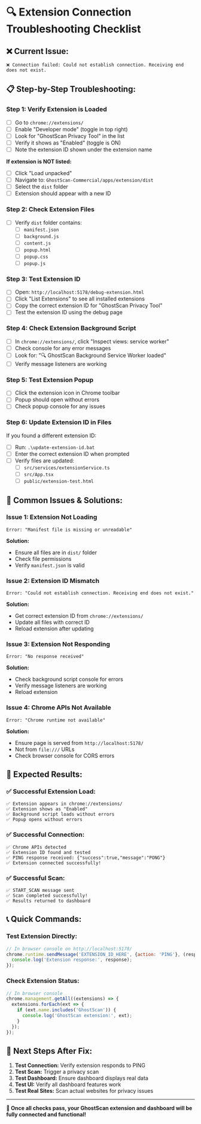 # 🔍 Extension Connection Troubleshooting Checklist

## ❌ **Current Issue:**
```
❌ Connection failed: Could not establish connection. Receiving end does not exist.
```

## 📋 **Step-by-Step Troubleshooting:**

### **Step 1: Verify Extension is Loaded**
- [ ] Go to `chrome://extensions/`
- [ ] Enable "Developer mode" (toggle in top right)
- [ ] Look for "GhostScan Privacy Tool" in the list
- [ ] Verify it shows as "Enabled" (toggle is ON)
- [ ] Note the extension ID shown under the extension name

**If extension is NOT listed:**
- [ ] Click "Load unpacked"
- [ ] Navigate to: `GhostScan-Commercial/apps/extension/dist`
- [ ] Select the `dist` folder
- [ ] Extension should appear with a new ID

### **Step 2: Check Extension Files**
- [ ] Verify `dist` folder contains:
  - [ ] `manifest.json`
  - [ ] `background.js`
  - [ ] `content.js`
  - [ ] `popup.html`
  - [ ] `popup.css`
  - [ ] `popup.js`

### **Step 3: Test Extension ID**
- [ ] Open: `http://localhost:5178/debug-extension.html`
- [ ] Click "List Extensions" to see all installed extensions
- [ ] Copy the correct extension ID for "GhostScan Privacy Tool"
- [ ] Test the extension ID using the debug page

### **Step 4: Check Extension Background Script**
- [ ] In `chrome://extensions/`, click "Inspect views: service worker"
- [ ] Check console for any error messages
- [ ] Look for: "🔍 GhostScan Background Service Worker loaded"
- [ ] Verify message listeners are working

### **Step 5: Test Extension Popup**
- [ ] Click the extension icon in Chrome toolbar
- [ ] Popup should open without errors
- [ ] Check popup console for any issues

### **Step 6: Update Extension ID in Files**
If you found a different extension ID:
- [ ] Run: `.\update-extension-id.bat`
- [ ] Enter the correct extension ID when prompted
- [ ] Verify files are updated:
  - [ ] `src/services/extensionService.ts`
  - [ ] `src/App.tsx`
  - [ ] `public/extension-test.html`

## 🔧 **Common Issues & Solutions:**

### **Issue 1: Extension Not Loading**
```
Error: "Manifest file is missing or unreadable"
```
**Solution:**
- Ensure all files are in `dist/` folder
- Check file permissions
- Verify `manifest.json` is valid

### **Issue 2: Extension ID Mismatch**
```
Error: "Could not establish connection. Receiving end does not exist."
```
**Solution:**
- Get correct extension ID from `chrome://extensions/`
- Update all files with correct ID
- Reload extension after updating

### **Issue 3: Extension Not Responding**
```
Error: "No response received"
```
**Solution:**
- Check background script console for errors
- Verify message listeners are working
- Reload extension

### **Issue 4: Chrome APIs Not Available**
```
Error: "Chrome runtime not available"
```
**Solution:**
- Ensure page is served from `http://localhost:5178/`
- Not from `file:///` URLs
- Check browser console for CORS errors

## 🎯 **Expected Results:**

### **✅ Successful Extension Load:**
```
✅ Extension appears in chrome://extensions/
✅ Extension shows as "Enabled"
✅ Background script loads without errors
✅ Popup opens without errors
```

### **✅ Successful Connection:**
```
✅ Chrome APIs detected
✅ Extension ID found and tested
✅ PING response received: {"success":true,"message":"PONG"}
✅ Extension connected successfully!
```

### **✅ Successful Scan:**
```
✅ START_SCAN message sent
✅ Scan completed successfully!
✅ Results returned to dashboard
```

## 📞 **Quick Commands:**

### **Test Extension Directly:**
```javascript
// In browser console on http://localhost:5178/
chrome.runtime.sendMessage('EXTENSION_ID_HERE', {action: 'PING'}, (response) => {
  console.log('Extension response:', response);
});
```

### **Check Extension Status:**
```javascript
// In browser console
chrome.management.getAll((extensions) => {
  extensions.forEach(ext => {
    if (ext.name.includes('GhostScan')) {
      console.log('GhostScan extension:', ext);
    }
  });
});
```

## 🚀 **Next Steps After Fix:**

1. **Test Connection:** Verify extension responds to PING
2. **Test Scan:** Trigger a privacy scan
3. **Test Dashboard:** Ensure dashboard displays real data
4. **Test UI:** Verify all dashboard features work
5. **Test Real Sites:** Scan actual websites for privacy issues

---

**🎉 Once all checks pass, your GhostScan extension and dashboard will be fully connected and functional!** 